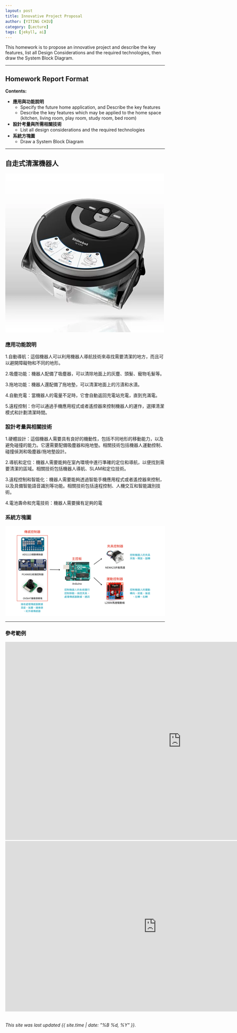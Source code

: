```yaml
---
layout: post
title: Innovative Project Proposal
author: [YITING CHIU]
category: [Lecture]
tags: [jekyll, ai]
---
```


This homework is to propose an innovative project and describe the key features, list all Design Considerations and the required technologies, then draw the System Block Diagram.

---
## Homework Report Format
**Contents:**<br>
* **應用與功能說明**
  - Specify the future home application, and Describe the key features
  - Describe the key features which may be applied to the home space (kitchen, living room, play room, study room, bed room)
* **設計考量與所需相關技術**
  - List all design considerations and the required technologies
* **系統方塊圖**
  - Draw a System Block Diagram

---
## 自走式清潔機器人
![](https://raw.githubusercontent.com/yitingo41o/MCU-project/main/images/800x.webp)
### 應用功能說明
1.自動導航：這個機器人可以利用機器人導航技術來尋找需要清潔的地方，而且可以避開障礙物和不同的地形。

2.吸塵功能：機器人配備了吸塵器，可以清除地面上的灰塵、頭髮、寵物毛髮等。

3.拖地功能：機器人還配備了拖地墊，可以清潔地面上的污漬和水漬。

4.自動充電：當機器人的電量不足時，它會自動返回充電站充電，直到充滿電。

5.遠程控制：你可以通過手機應用程式或者遙控器來控制機器人的運作，選擇清潔模式和計劃清潔時間。


### 設計考量與相關技術
1.硬體設計：這個機器人需要具有良好的機動性，包括不同地形的移動能力，以及避免碰撞的能力。它還需要配備吸塵器和拖地墊。相關技術包括機器人運動控制、碰撞偵測和吸塵器/拖地墊設計。

2.導航和定位：機器人需要能夠在室內環境中進行準確的定位和導航，以便找到需要清潔的區域。相關技術包括機器人導航、SLAM和定位技術。

3.遠程控制和智能化：機器人需要能夠透過智能手機應用程式或者遙控器來控制，以及具備智能語音識別等功能。相關技術包括遠程控制、人機交互和智能識別技術。

4.電池壽命和充電技術：機器人需要擁有足夠的電


### 系統方塊圖
![](https://github.com/yitingo41o/MCU-project/blob/main/images/1.png?raw=true)

---
### 參考範例
<iframe width="1109" height="624" src="https://www.youtube.com/embed/n1RNx2L1gKM?list=TLGGDNZmcQxZLpgyMDA0MjAyMw" title="ILIFE W400 專業洗地機器人｜污水吸進去，淨水噴出來，地板超潔白！" frameborder="0" allow="accelerometer; autoplay; clipboard-write; encrypted-media; gyroscope; picture-in-picture; web-share" allowfullscreen></iframe>

<iframe width="954" height="537" src="https://www.youtube.com/embed/d7NcoepWlyU" title="Real time reinforcement learning demo" frameborder="0" allow="accelerometer; autoplay; clipboard-write; encrypted-media; gyroscope; picture-in-picture; web-share" allowfullscreen></iframe>

<br>
<br>

*This site was last updated {{ site.time | date: "%B %d, %Y" }}.*


